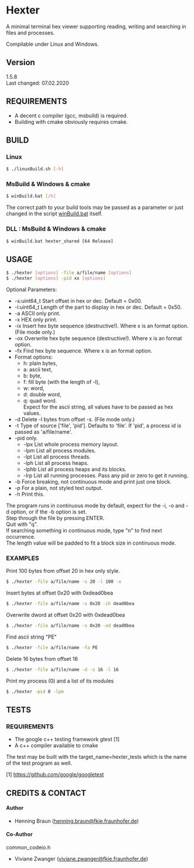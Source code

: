 # Hexter #
A minimal terminal hex viewer supporting reading, writing and searching in files and processes.

Compilable under Linux and Windows.  

## Version ##
1.5.8  
Last changed: 07.02.2020

## REQUIREMENTS ##
- A decent c compiler (gcc, msbuild) is required.  
- Building with cmake obviously requires cmake.  

## BUILD ##

### Linux ###
```bash
$ ./linuxBuild.sh [-h]
```

### MsBuild & Windows & cmake ###
```bash
$ winBuild.bat [/h]
```
The correct path to your build tools may be passed as a parameter or just changed in the script [winBuild.bat](winBuild.bat) itself.

### DLL : MsBuild & Windows & cmake ### 
```bash
$ winBuild.bat hexter_shared [64 Release]
```

## USAGE ##
```bash
$ ./hexter [options] -file a/file/name [options]
$ ./hexter [options] -pid xx [options] 
```
Optional Parameters:
 * -s:uint64_t Start offset in hex or dec. Default = 0x00.
 * -l:uint64_t Length of the part to display in hex or dec. Default = 0x50.
 * -a ASCII only print.
 * -x HEX only print.
 * -ix Insert hex byte sequence (destructive!). Where x is an format option. (File mode only.)
 * -ox Overwrite hex byte sequence (destructive!). Where x is an format option.
 * -fx Find hex byte sequence. Where x is an format option.
 * Format options: 
   * h: plain bytes, 
   * a: ascii text, 
   * b: byte, 
   * f: fill byte (with the length of -l), 
   * w: word, 
   * d: double word, 
   * q: quad word.  
   Expect for the ascii string, all values have to be passed as hex values.  
 * -d Delete -l bytes from offset -s. (File mode only.)
 * -t Type of source ['file', 'pid']. Defaults to 'file'. If 'pid', a process id is passed as 'a/file/name'.
 * -pid only.
   * -lpx List whole process memory layout.
   * -lpm List all process modules.
   * -lpt List all process threads.
   * -lph List all process heaps.
   * -lphb List all process heaps and its blocks.
   * -lrp List all running processes. Pass any pid or zero to get it running.
 * -b Force breaking, not continuous mode and print just one block.
 * -p For a plain, not styled text output. 
 * -h Print this.

The program runs in continuous mode by default, expect for the -i, -o and -d option, or if the -b option is set.  
Step through the file by pressing ENTER.  
Quit with "q".  
If searching something in continuous mode, type "n" to find next occurrence.  
The length value will be padded to fit a block size in continuous mode.

### EXAMPLES ###
Print 100 bytes from offset 20 in hex only style.
```bash
$ ./hexter -file a/file/name -s 20 -l 100 -x
```

Insert bytes at offset 0x20 with 0xdead0bea
```bash
$ ./hexter -file a/file/name -s 0x20 -ih dead0bea
```

Overwrite dword at offset 0x20 with 0xdead0bea
```bash
$ ./hexter -file a/file/name -s 0x20 -od dead0bea
```

Find ascii string "PE"
```bash
$ ./hexter -file a/file/name -fa PE
```

Delete 16 bytes from offset 16
```bash
$ ./hexter -file a/file/name -d -s 16 -l 16
```

Print my process (0) and a list of its modules
```bash
$ ./hexter -pid 0 -lpm
```

## TESTS ##
### REQUIREMENTS ###
 - The google c++ testing framework gtest [1]  
 - A c++ compiler available to cmake

The test may be built with the target_name=hexter_tests which is the name of the test program as well.


[1] https://github.com/google/googletest


## CREDITS & CONTACT ## 
#### Author ####
- Henning Braun ([henning.braun@fkie.fraunhofer.de](henning.braun@fkie.fraunhofer.de)) 

#### Co-Author ####
common_codeio.h
- Viviane Zwanger ([viviane.zwanger@fkie.fraunhofer.de](viviane.zwanger@fkie.fraunhofer.de))

